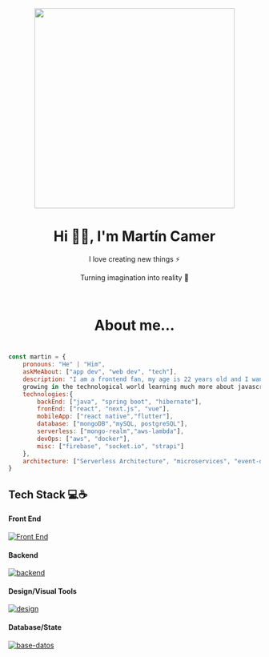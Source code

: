 <div align="center">
 <img width='400px' height="400px" src="https://media.tenor.com/NCRHhqkXrJYAAAAi/programmers-go-internet.gif"/>
</div>

<h1 align="center"> Hi 👋🏻, I'm Martín Camer</br> 
</h1>
<p align="center">I love creating new things ⚡</p>
<p align="center">Turning imagination into reality 🚀</p>
<p align="center">
 <a href="https://martin-camer.vercel.app/es" target="_blank"><img alt="" src="https://img.shields.io/badge/Portfolio-000?logo=vercel&logoColor=yellow&style=for-the-badge" style="vertical-align:center" /></a>
<a href="https://twitter.com/martin_camer" target="_blank"><img alt="" src="https://img.shields.io/badge/Twitter-000?logo=Twitter&logoColor=1DA1F2&style=for-the-badge" style="vertical-align:center" /></a>
<a href="https://www.linkedin.com/in/martin-camer-115651201/" target="_blank"><img alt="" src="https://img.shields.io/badge/LinkedIn-000?logo=linkedin&logoColor=0A66C2&style=for-the-badge" style="vertical-align:center" /></a>
<a href="https://www.instagram.com/martincamer011/" target="_blank"><img alt="" src="https://img.shields.io/badge/Instagram-000?style=for-the-badge&logo=Instagram&logoColor=E4405F" style="vertical-align:center" /></a></p>

## <h1 align="center">About me... <h1/>  

```javascript
const martin = {
    pronouns: "He" | "Him",
    askMeAbout: ["app dev", "web dev", "tech"],
    description: "I am a frontend fan, my age is 22 years old and I want to continue
    growing in the technological world learning much more about javascript!",
    technologies:{
        backEnd: ["java", "spring boot", "hibernate"],
        fronEnd: ["react", "next.js", "vue"],
        mobileApp: ["react native","flutter"],
        database: ["mongoDB","mySQL, postgreSQL"],
        serverless: ["mongo-realm","aws-lambda"],
        devOps: ["aws", "docker"],
        misc: ["firebase", "socket.io", "strapi"]
    },
    architecture: ["Serverless Architecture", "microservices", "event-driven", "Single page applications"],
}
```

## Tech Stack 💻☕️
#### Front End
[![Front End](https://skillicons.dev/icons?i=js,html,css,tailwind,bootstrap,styledcomponents,react,ts,vue,sass,nextjs)](https://skillicons.dev)

#### Backend
[![backend](https://skillicons.dev/icons?i=nodejs,express,nest,prisma,java,spring)](https://skillicons.dev)

#### Design/Visual Tools
[![design](https://skillicons.dev/icons?i=figma,photoshop,illustrator)](https://skillicons.dev)

#### Database/State
[![base-datos](https://skillicons.dev/icons?i=mongodb,postgresql,mysql)](https://skillicons.dev)


